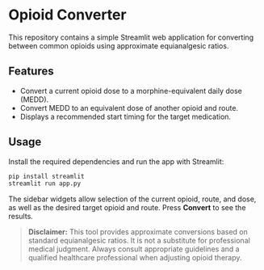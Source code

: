 # Opioid Converter

This repository contains a simple Streamlit web application for converting between common opioids using approximate equianalgesic ratios.

## Features
- Convert a current opioid dose to a morphine-equivalent daily dose (MEDD).
- Convert MEDD to an equivalent dose of another opioid and route.
- Displays a recommended start timing for the target medication.

## Usage
Install the required dependencies and run the app with Streamlit:

```bash
pip install streamlit
streamlit run app.py
```

The sidebar widgets allow selection of the current opioid, route, and dose, as well as the desired target opioid and route. Press **Convert** to see the results.

> **Disclaimer:** This tool provides approximate conversions based on standard equianalgesic ratios. It is not a substitute for professional medical judgment. Always consult appropriate guidelines and a qualified healthcare professional when adjusting opioid therapy.
